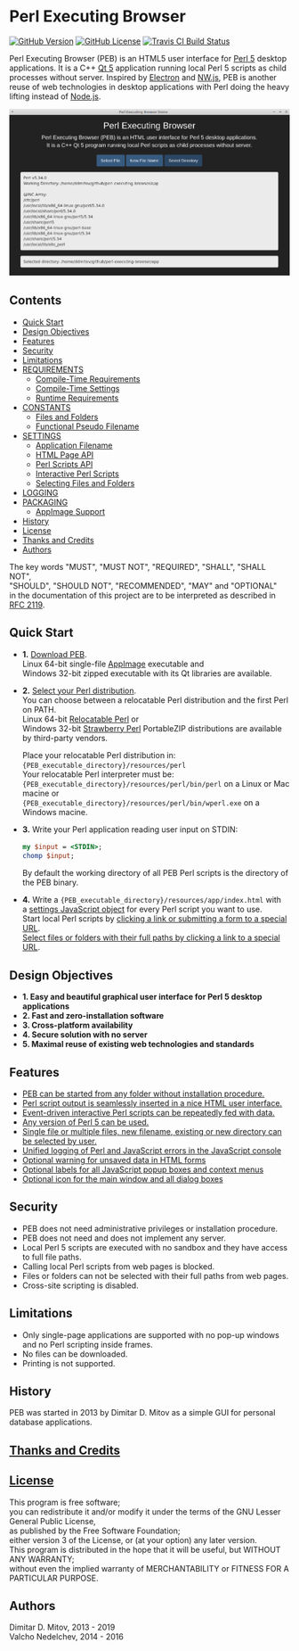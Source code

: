 # Perl Executing Browser

[![GitHub Version](https://img.shields.io/github/release/ddmitov/perl-executing-browser.svg)](https://github.com/ddmitov/perl-executing-browser/releases)
[![GitHub License](http://img.shields.io/badge/License-LGPL%20v3-blue.svg)](./LICENSE.md)
[![Travis CI Build Status](https://travis-ci.org/ddmitov/perl-executing-browser.svg?branch=master)](https://travis-ci.org/ddmitov/perl-executing-browser)  

Perl Executing Browser (PEB) is an HTML5 user interface for [Perl 5](https://www.perl.org/) desktop applications. It is a C++ [Qt 5](https://www.qt.io/) application running local Perl 5 scripts as child processes without server. Inspired by [Electron](http://electron.atom.io/) and [NW.js](http://nwjs.io/), PEB is another reuse of web technologies in desktop applications with Perl doing the heavy lifting instead of [Node.js](https://nodejs.org/en/).

![PEB Screenshot](https://github.com/ddmitov/perl-executing-browser/raw/master/doc/screenshot.png "PEB Screenshot")  

## Contents

* [Quick Start](#quick-start)
* [Design Objectives](#design-objectives)
* [Features](#features)
* [Security](#security)
* [Limitations](#limitations)
* [REQUIREMENTS](./doc/REQUIREMENTS.md)
  * [Compile-Time Requirements](./doc/REQUIREMENTS.md#compile-time-requirements)
  * [Compile-Time Settings](./doc/REQUIREMENTS.md#compile-time-settings)
  * [Runtime Requirements](./doc/REQUIREMENTS.md#runtime-requirements)
* [CONSTANTS](./doc/CONSTANTS.md)
  * [Files and Folders](./doc/CONSTANTS.md#files-and-folders)
  * [Functional Pseudo Filename](./doc/CONSTANTS.md#functional-pseudo-filename)
* [SETTINGS](./doc/SETTINGS.md)
  * [Application Filename](./doc/SETTINGS.md#application-filename)
  * [HTML Page API](./doc/SETTINGS.md#html-page-api)
  * [Perl Scripts API](./doc/SETTINGS.md#perl-scripts-api)
  * [Interactive Perl Scripts](./doc/SETTINGS.md#interactive-perl-scripts)
  * [Selecting Files and Folders](./doc/SETTINGS.md#selecting-files-and-folders)
* [LOGGING](./doc/LOGGING.md)
* [PACKAGING](./doc/PACKAGING.md)
  * [AppImage Support](./doc/PACKAGING.md#appimage-support)
* [History](#history)
* [License](./LICENSE.md)
* [Thanks and Credits](./CREDITS.md)
* [Authors](#authors)

The key words "MUST", "MUST NOT", "REQUIRED", "SHALL", "SHALL NOT",  
"SHOULD", "SHOULD NOT", "RECOMMENDED", "MAY" and "OPTIONAL"  
in the documentation of this project are to be interpreted as described in [RFC 2119](https://www.ietf.org/rfc/rfc2119.txt).  

## Quick Start

* **1.** [Download PEB](https://github.com/ddmitov/perl-executing-browser/releases/latest).  
  Linux 64-bit single-file [AppImage](https://appimage.org/) executable and  
  Windows 32-bit zipped executable with its Qt libraries are available.  

* **2.** [Select your Perl distribution](./doc/REQUIREMENTS.md#runtime-requirements).  
  You can choose between a relocatable Perl distribution and the first Perl on PATH.  
  Linux 64-bit [Relocatable Perl](https://github.com/skaji/relocatable-perl) or  
  Windows 32-bit [Strawberry Perl](http://strawberryperl.com/) PortableZIP distributions are available by third-party vendors.  

  Place your relocatable Perl distribution in:  
  ``{PEB_executable_directory}/resources/perl``  
  Your relocatable Perl interpreter must be:  
  ``{PEB_executable_directory}/resources/perl/bin/perl`` on a Linux or Mac macine or  
  ``{PEB_executable_directory}/resources/perl/bin/wperl.exe`` on a Windows macine.  

* **3.** Write your Perl application reading user input on STDIN:

  ```perl
  my $input = <STDIN>;
  chomp $input;
  ```

  By default the working directory of all PEB Perl scripts is the directory of the PEB binary.  

* **4.** Write a ``{PEB_executable_directory}/resources/app/index.html`` with  
  a [settings JavaScript object](./doc/SETTINGS.md#perl-scripts-api) for every Perl script you want to use.  
  Start local Perl scripts by [clicking a link or submitting a form to a special URL](./doc/SETTINGS.md#perl-scripts-api).  
  [Select files or folders with their full paths by clicking a link to a special URL](./doc/SETTINGS.md#selecting-files-and-folders).

## Design Objectives

* **1. Easy and beautiful graphical user interface for Perl 5 desktop applications**  
* **2. Fast and zero-installation software**  
* **3. Cross-platform availability**  
* **4. Secure solution with no server**  
* **5. Maximal reuse of existing web technologies and standards**

## Features

* [PEB can be started from any folder without installation procedure.](./doc/CONSTANTS.md#files-and-folders)
* [Perl script output is seamlessly inserted in a nice HTML user interface.](./doc/SETTINGS.md#perl-scripts-api)
* [Event-driven interactive Perl scripts can be repeatedly fed with data.](./doc/SETTINGS.md#interactive-perl-scripts)
* [Any version of Perl 5 can be used.](./doc/REQUIREMENTS.md#runtime-requirements)
* [Single file or multiple files, new filename, existing or new directory can be selected by user.](./doc/SETTINGS.md#selecting-files-and-folders)  
* [Unified logging of Perl and JavaScript errors in the JavaScript console](./doc/LOGGING.md)  
* [Optional warning for unsaved data in HTML forms](./doc/SETTINGS.md#html-page-api)
* [Optional labels for all JavaScript popup boxes and context menus](./doc/SETTINGS.md#html-page-api)
* [Optional icon for the main window and all dialog boxes](./doc/CONSTANTS.md#icon)

## Security

* PEB does not need administrative privileges or installation procedure.
* PEB does not need and does not implement any server.
* Local Perl 5 scripts are executed with no sandbox and they have access to full file paths.
* Calling local Perl scripts from web pages is blocked.
* Files or folders can not be selected with their full paths from web pages.
* Cross-site scripting is disabled.

## Limitations

* Only single-page applications are supported with no pop-up windows and no Perl scripting inside frames.
* No files can be downloaded.
* Printing is not supported.

## History

PEB was started in 2013 by Dimitar D. Mitov as a simple GUI for personal database applications.

## [Thanks and Credits](CREDITS.md)

## [License](./LICENSE.md)

This program is free software;  
you can redistribute it and/or modify it under the terms of the GNU Lesser General Public License,  
as published by the Free Software Foundation;  
either version 3 of the License, or (at your option) any later version.  
This program is distributed in the hope that it will be useful, but WITHOUT ANY WARRANTY;  
without even the implied warranty of MERCHANTABILITY or FITNESS FOR A PARTICULAR PURPOSE.

## Authors

Dimitar D. Mitov, 2013 - 2019  
Valcho Nedelchev, 2014 - 2016  
